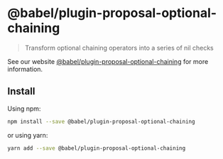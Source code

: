 # @babel/plugin-proposal-optional-chaining

> Transform optional chaining operators into a series of nil checks

See our website [@babel/plugin-proposal-optional-chaining](https://babeljs.io/docs/en/next/babel-plugin-proposal-optional-chaining.html) for more information.

## Install

Using npm:

```sh
npm install --save @babel/plugin-proposal-optional-chaining
```

or using yarn:

```sh
yarn add --save @babel/plugin-proposal-optional-chaining
```
